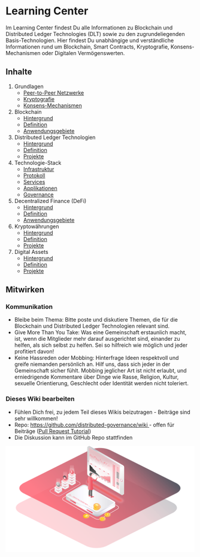 # Learning Center

Im Learning Center findest Du alle Informationen zu Blockchain und Distributed Ledger Technologies \(DLT\) sowie zu den zugrundeliegenden Basis-Technologien. Hier findest Du unabhängige und verständliche Informationen rund um Blockchain, Smart Contracts, Kryptografie, Konsens-Mechanismen oder Digitalen Vermögenswerten. 

## Inhalte

1. Grundlagen
   * [Peer-to-Peer Netzwerke](https://lab.ledgerlabs.li/grundlagen/peer-to-peer)
   * [Kryptografie](https://lab.ledgerlabs.li/grundlagen/kryptografie)
   * [Konsens-Mechanismen](https://lab.ledgerlabs.li/grundlagen/konsens-mechanismen)
2. Blockchain
   * [Hintergrund](https://lab.ledgerlabs.li/dlt/blockchain/hintergrund)
   * [Definition](https://lab.ledgerlabs.li/dlt/blockchain/definition)
   * [Anwendungsgebiete](https://lab.ledgerlabs.li/dlt/blockchain/anwendungsgebiete)
3. Distributed Ledger Technologien
   * [Hintergrund](https://lab.ledgerlabs.li/dlt/distributed-ledger-technologien/hintergrund)
   * [Definition](https://lab.ledgerlabs.li/dlt/distributed-ledger-technologien/definition)
   * [Projekte](https://lab.ledgerlabs.li/dlt/distributed-ledger-technologien/projekte)
4. Technologie-Stack
   * [Infrastruktur](https://lab.ledgerlabs.li/technologie/infrastruktur)
   * [Protokoll](https://lab.ledgerlabs.li/technologie/protokoll)
   * [Services](https://lab.ledgerlabs.li/technologie/services)
   * [Applikationen](https://lab.ledgerlabs.li/technologie/applikationen)
   * [Governance](https://lab.ledgerlabs.li/technologie/governance)
5. Decentralized Finance \(DeFi\)
   * [Hintergrund](https://lab.ledgerlabs.li/defi/defi/hintergrund)
   * [Definition](https://lab.ledgerlabs.li/defi/defi/definition)
   * [Anwendungsgebiete](https://lab.ledgerlabs.li/defi/defi/anwendungsgebiete)
6. Kryptowährungen
   * [Hintergrund](https://lab.ledgerlabs.li/defi/kryptowaehrungen/hintergrund)
   * [Definition](https://lab.ledgerlabs.li/defi/kryptowaehrungen/definition)
   * [Projekte](https://lab.ledgerlabs.li/defi/kryptowaehrungen/projekte)
7. Digital Assets
   * [Hintergrund](https://lab.ledgerlabs.li/defi/digital-assets/hintergrund)
   * [Definition](https://lab.ledgerlabs.li/defi/digital-assets/definition)
   * [Projekte](https://lab.ledgerlabs.li/defi/digital-assets/projekte)

## Mitwirken

### Kommunikation

* Bleibe beim Thema: Bitte poste und diskutiere Themen, die für die Blockchain und Distributed Ledger Technologien relevant sind. 
* Give More Than You Take: Was eine Gemeinschaft erstaunlich macht, ist, wenn die Mitglieder mehr darauf ausgerichtet sind, einander zu helfen, als sich selbst zu helfen. Sei so hilfreich wie möglich und jeder profitiert davon! 
* Keine Hassreden oder Mobbing: Hinterfrage Ideen respektvoll und greife niemanden persönlich an. Hilf uns, dass sich jeder in der Gemeinschaft sicher fühlt. Mobbing jeglicher Art ist nicht erlaubt, und erniedrigende Kommentare über Dinge wie Rasse, Religion, Kultur, sexuelle Orientierung, Geschlecht oder Identität werden nicht toleriert. 

### Dieses Wiki bearbeiten 

* Fühlen Dich frei, zu jedem Teil dieses Wikis beizutragen - Beiträge sind sehr willkommen! 
* Repo: [https://github.com/distributed-governance/wiki ](https://github.com/ledgerlabs-li/wiki)- offen für Beiträge \([Pull Request Tutorial](https://help.github.com/en/github/collaborating-with-issues-and-pull-requests/about-pull-requests)\)
* Die Diskussion kann im GitHub Repo stattfinden



![](.gitbook/assets/analysis.png)

